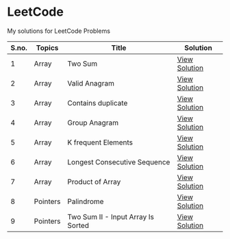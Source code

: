 # LeetCode

My solutions for LeetCode Problems

| S.no. | Topics   | Title                              | Solution                                                                                                |
| ----- | -------- | ---------------------------------- | ------------------------------------------------------------------------------------------------------- |
| 1     | Array    | Two Sum                            | [View Solution](https://leetcode.com/problems/two-sum/submissions/1034578971/)                          |
| 2     | Array    | Valid Anagram                      | [View Solution](https://leetcode.com/problems/valid-anagram/submissions/1034616597/)                    |
| 3     | Array    | Contains duplicate                 | [View Solution](https://leetcode.com/problems/contains-duplicate/submissions/1035504510/)               |
| 4     | Array    | Group Anagram                      | [View Solution](https://leetcode.com/problems/group-anagrams/submissions/1035561361/)                   |
| 5     | Array    | K frequent Elements                | [View Solution](https://leetcode.com/problems/top-k-frequent-elements/submissions/1037220394/)          |
| 6     | Array    | Longest Consecutive Sequence       | [View Solution](https://leetcode.com/problems/longest-consecutive-sequence/submissions/1038959140/)     |
| 7     | Array    | Product of Array                   | [View Solution](https://leetcode.com/problems/product-of-array-except-self/submissions/1040789149/)     |
| 8     | Pointers | Palindrome                         | [View Solution](https://leetcode.com/problems/valid-palindrome/submissions/1040807881/)                 |
| 9     | Pointers | Two Sum II - Input Array Is Sorted | [View Solution](https://leetcode.com/problems/two-sum-ii-input-array-is-sorted/submissions/1041743659/) |
